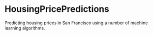 # HousingPricePredictions
Predicting housing prices in San Francisco using a number of machine learning algorithms.
